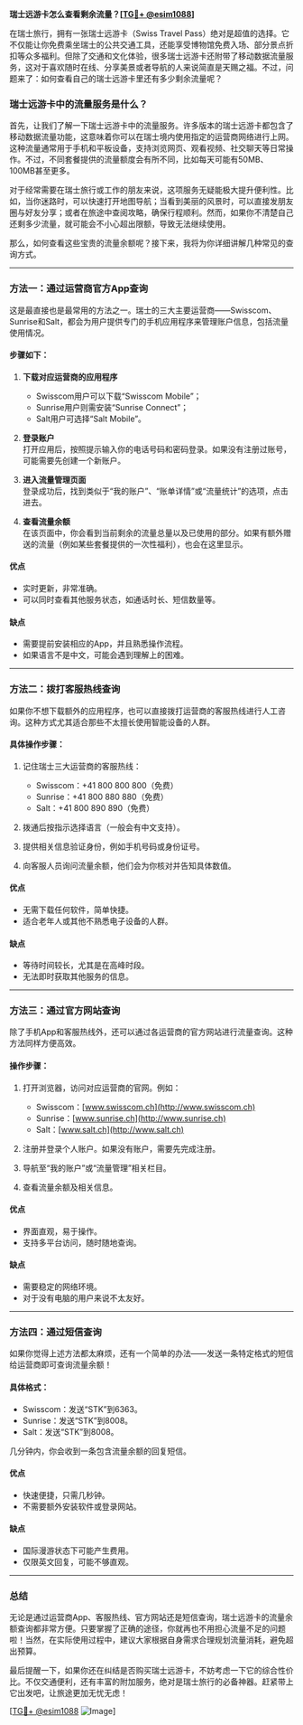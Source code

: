 **瑞士远游卡怎么查看剩余流量？[[TG💪+ @esim1088](https://t.me/s/esim1088)]**

在瑞士旅行，拥有一张瑞士远游卡（Swiss Travel Pass）绝对是超值的选择。它不仅能让你免费乘坐瑞士的公共交通工具，还能享受博物馆免费入场、部分景点折扣等众多福利。但除了交通和文化体验，很多瑞士远游卡还附带了移动数据流量服务，这对于喜欢随时在线、分享美景或者导航的人来说简直是天赐之福。不过，问题来了：如何查看自己的瑞士远游卡里还有多少剩余流量呢？

### **瑞士远游卡中的流量服务是什么？**
首先，让我们了解一下瑞士远游卡中的流量服务。许多版本的瑞士远游卡都包含了移动数据流量功能，这意味着你可以在瑞士境内使用指定的运营商网络进行上网。这种流量通常用于手机和平板设备，支持浏览网页、观看视频、社交聊天等日常操作。不过，不同套餐提供的流量额度会有所不同，比如每天可能有50MB、100MB甚至更多。

对于经常需要在瑞士旅行或工作的朋友来说，这项服务无疑能极大提升便利性。比如，当你迷路时，可以快速打开地图导航；当看到美丽的风景时，可以直接发朋友圈与好友分享；或者在旅途中查阅攻略，确保行程顺利。然而，如果你不清楚自己还剩多少流量，就可能会不小心超出限额，导致无法继续使用。

那么，如何查看这些宝贵的流量余额呢？接下来，我将为你详细讲解几种常见的查询方式。

---

### **方法一：通过运营商官方App查询**
这是最直接也是最常用的方法之一。瑞士的三大主要运营商——Swisscom、Sunrise和Salt，都会为用户提供专门的手机应用程序来管理账户信息，包括流量使用情况。

#### **步骤如下：**
1. **下载对应运营商的应用程序**  
   - Swisscom用户可以下载“Swisscom Mobile”；
   - Sunrise用户则需安装“Sunrise Connect”；
   - Salt用户可选择“Salt Mobile”。

2. **登录账户**  
   打开应用后，按照提示输入你的电话号码和密码登录。如果没有注册过账号，可能需要先创建一个新账户。

3. **进入流量管理页面**  
   登录成功后，找到类似于“我的账户”、“账单详情”或“流量统计”的选项，点击进去。

4. **查看流量余额**  
   在该页面中，你会看到当前剩余的流量总量以及已使用的部分。如果有额外赠送的流量（例如某些套餐提供的一次性福利），也会在这里显示。

#### **优点**  
- 实时更新，非常准确。
- 可以同时查看其他服务状态，如通话时长、短信数量等。

#### **缺点**  
- 需要提前安装相应的App，并且熟悉操作流程。
- 如果语言不是中文，可能会遇到理解上的困难。

---

### **方法二：拨打客服热线查询**
如果你不想下载额外的应用程序，也可以直接拨打运营商的客服热线进行人工咨询。这种方式尤其适合那些不太擅长使用智能设备的人群。

#### **具体操作步骤：**
1. 记住瑞士三大运营商的客服热线：
   - Swisscom：+41 800 800 800（免费）
   - Sunrise：+41 800 880 880（免费）
   - Salt：+41 800 890 890（免费）

2. 拨通后按指示选择语言（一般会有中文支持）。

3. 提供相关信息验证身份，例如手机号码或身份证号。

4. 向客服人员询问流量余额，他们会为你核对并告知具体数值。

#### **优点**  
- 无需下载任何软件，简单快捷。
- 适合老年人或其他不熟悉电子设备的人群。

#### **缺点**  
- 等待时间较长，尤其是在高峰时段。
- 无法即时获取其他服务的信息。

---

### **方法三：通过官方网站查询**
除了手机App和客服热线外，还可以通过各运营商的官方网站进行流量查询。这种方法同样方便高效。

#### **操作步骤：**
1. 打开浏览器，访问对应运营商的官网。例如：
   - Swisscom：[www.swisscom.ch](http://www.swisscom.ch)
   - Sunrise：[www.sunrise.ch](http://www.sunrise.ch)
   - Salt：[www.salt.ch](http://www.salt.ch)

2. 注册并登录个人账户。如果没有账户，需要先完成注册。

3. 导航至“我的账户”或“流量管理”相关栏目。

4. 查看流量余额及相关信息。

#### **优点**  
- 界面直观，易于操作。
- 支持多平台访问，随时随地查询。

#### **缺点**  
- 需要稳定的网络环境。
- 对于没有电脑的用户来说不太友好。

---

### **方法四：通过短信查询**
如果你觉得上述方法都太麻烦，还有一个简单的办法——发送一条特定格式的短信给运营商即可查询流量余额！

#### **具体格式：**
- Swisscom：发送“STK”到6363。
- Sunrise：发送“STK”到8008。
- Salt：发送“STK”到8008。

几分钟内，你会收到一条包含流量余额的回复短信。

#### **优点**  
- 快速便捷，只需几秒钟。
- 不需要额外安装软件或登录网站。

#### **缺点**  
- 国际漫游状态下可能产生费用。
- 仅限英文回复，可能不够直观。

---

### **总结**
无论是通过运营商App、客服热线、官方网站还是短信查询，瑞士远游卡的流量余额查询都非常方便。只要掌握了正确的途径，你就再也不用担心流量不足的问题啦！当然，在实际使用过程中，建议大家根据自身需求合理规划流量消耗，避免超出预算。

最后提醒一下，如果你还在纠结是否购买瑞士远游卡，不妨考虑一下它的综合性价比。不仅交通便利，还有丰富的附加服务，绝对是瑞士旅行的必备神器。赶紧带上它出发吧，让旅途更加无忧无虑！

[[TG💪+ @esim1088](https://t.me/s/esim1088) ![Image](https://i.postimg.cc/4NQfJmqS/Snipaste-2025-05-13-00-14-12.png)]